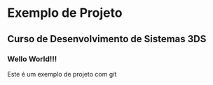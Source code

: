 # Exemplo de Projeto

## Curso de Desenvolvimento de Sistemas 3DS

### Wello World!!!

Este é um exemplo de projeto com git